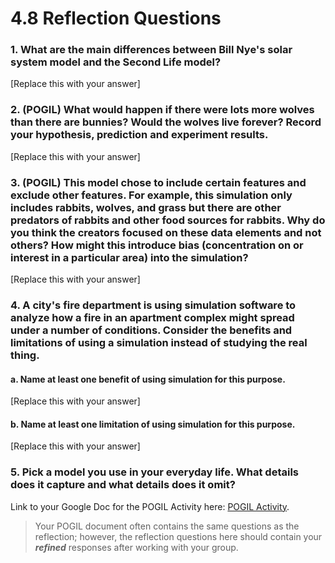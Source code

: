 # 4.8 Reflection Questions

### 1. What are the main differences between Bill Nye's solar system model and the Second Life model?

[Replace this with your answer]

### 2. **(POGIL)** What would happen if there were lots more wolves than there are bunnies? Would the wolves live forever? Record your hypothesis, prediction and experiment results.

[Replace this with your answer]

### 3. **(POGIL)** This model chose to include certain features and exclude other features. For example, this simulation only includes rabbits, wolves, and grass but there are other predators of rabbits and other food sources for rabbits. Why do you think the creators focused on these data elements and not others? How might this introduce bias (concentration on or interest in a particular area) into the simulation?

[Replace this with your answer]

### 4. A city's fire department is using simulation software to analyze how a fire in an apartment complex might spread under a number of conditions. Consider the benefits and limitations of using a simulation instead of studying the real thing.

#### a. Name at least one benefit of using simulation for this purpose.

[Replace this with your answer]

#### b. Name at least one limitation of using simulation for this purpose.

[Replace this with your answer]

### 5. Pick a model you use in your everyday life. What details does it capture and what details does it omit?

Link to your Google Doc for the POGIL Activity here: [POGIL Activity](ReplaceWithLink).

> Your POGIL document often contains the same questions as the reflection; however, the reflection questions here should contain your ***refined*** responses after working with your group.
